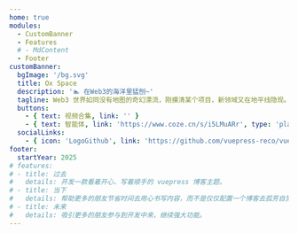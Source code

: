 ```yaml
---
home: true
modules:
  - CustomBanner
  - Features
  # - MdContent
  - Footer
customBanner:
  bgImage: '/bg.svg'
  title: Ox Space
  description: '🏊 在Web3的海洋里猛刨~'
  tagline: Web3 世界如同没有地图的奇幻漂流，刚摸清某个项目，新领域又在地平线隐现。这不是技术密码难破译，而是整个生态在飞速编织复杂网络。本站精心整理相关文档与技术教程，助你快速踏入 Web3 世界。
  buttons:
    - { text: 视频合集, link: '' }
    - { text: 智能体, link: 'https://www.coze.cn/s/i5LMuARr', type: 'plain', icon:'IconMagicWand' }
  socialLinks:
    - { icon: 'LogoGithub', link: 'https://github.com/vuepress-reco/vuepress-theme-reco' }
footer:
  startYear: 2025
# features:
# - title: 过去
#   details: 开发一款看着开心、写着顺手的 vuepress 博客主题。
# - title: 当下
#   details: 帮助更多的朋友节省时间去用心书写内容，而不是仅仅配置一个博客去孤芳自赏。
# - title: 未来
#   details: 吸引更多的朋友参与到开发中来，继续强大功能。
---
```


<!-- 
## 快速开始

::: tip
前往 [这里](/docs/guide/gui-builder.html) 体验全新可视化搭建脚手架。
:::

**npx**

```bash
# 初始化，并选择 2.x
npx @vuepress-reco/theme-cli init
```

**npm**

```bash
# 初始化，并选择 2.x
npm install @vuepress-reco/theme-cli@1.0.7 -g
theme-cli init
```

**yarn**

```bash
# 初始化，并选择 2.x
yarn global add @vuepress-reco/theme-cli@1.0.7
theme-cli init
``` -->
